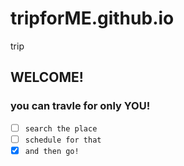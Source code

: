 # tripforME.github.io
trip

## WELCOME!

### you can travle for only YOU!
- [ ] `search the place`
- [ ] `schedule for that`
- [x] `and then go!`